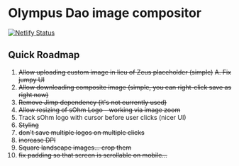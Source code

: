 # Olympus Dao image compositor

[![Netlify Status](https://api.netlify.com/api/v1/badges/92a140a3-d170-4b8f-b19c-30cc2ebf1e90/deploy-status)](https://app.netlify.com/sites/sharp-lichterman-549b48/deploys)

## Quick Roadmap

1. ~~Allow uploading custom image in lieu of Zeus placeholder (simple)~~
  ~~A. Fix jumpy UI~~
2. ~~Allow downloading composite image (simple, you can right-click save as right now)~~
3. ~~Remove Jimp dependency (it's not currently used)~~
4. ~~Allow resizing of sOhm Logo - working via image zoom~~
5. Track sOhm logo with cursor before user clicks (nicer UI)
6. ~~Styling~~
7. ~~don't save multiple logos on multiple clicks~~
8. ~~increase DPI~~
9. ~~Square landscape images... crop them~~
10. ~~fix padding so that screen is scrollable on mobile...~~
